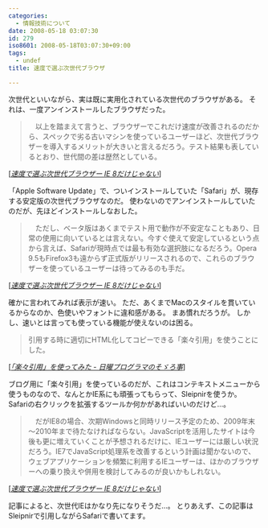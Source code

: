 ```yaml
---
categories:
  - 情報技術について
date: 2008-05-18 03:07:30
id: 279
iso8601: 2008-05-18T03:07:30+09:00
tags:
  - undef
title: 速度で選ぶ次世代ブラウザ

---
```


<p>次世代といいながら、実は既に実用化されている次世代のブラウザがある。
それは、一度アンインストールしたブラウザだった。</p>

<blockquote cite="http://ascii.jp/elem/000/000/133/133345/index-4.html" title="Source: 速度で選ぶ次世代ブラウザー IE 8だけじゃない; Accessed Date: 5/18/2008" class="blockquote"><p>　以上を踏まえて言うと、ブラウザーでこれだけ速度が改善されるのだから、スペックで劣る古いマシンを使っているユーザーほど、次世代ブラウザーを導入するメリットが大きいと言えるだろう。テスト結果も表しているとおり、世代間の差は歴然としている。 </p></blockquote>

<div class="cite"> [<cite><a href="http://ascii.jp/elem/000/000/133/133345/index-4.html">速度で選ぶ次世代ブラウザー IE 8だけじゃない</a></cite>] </div>

<p>「Apple Software Update」で、ついインストールしていた「Safari」が、現存する安定版の次世代ブラウザなのだ。
使わないのでアンインストールしていたのだが、先ほどインストールしなおした。</p>

<blockquote cite="http://ascii.jp/elem/000/000/133/133345/index-4.html" title="Source: 速度で選ぶ次世代ブラウザー IE 8だけじゃない; Accessed Date: 5/18/2008" class="blockquote"><p>　ただし、ベータ版はあくまでテスト用で動作が不安定なこともあり、日常の使用に向いているとは言えない。今すぐ使えて安定しているという点から言えば、Safariが現時点では最も有効な選択肢になるだろう。Opera 9.5もFirefox3も遠からず正式版がリリースされるので、これらのブラウザーを使っているユーザーは待ってみるのも手だ。 </p></blockquote>

<div class="cite"> [<cite><a href="http://ascii.jp/elem/000/000/133/133345/index-4.html">速度で選ぶ次世代ブラウザー IE 8だけじゃない</a></cite>] </div>

<p>確かに言われてみれば表示が速い。
ただ、あくまでMacのスタイルを貫いているからなのか、色使いやフォントに違和感がある。
まあ慣れだろうが。
しかし、速いとは言っても使っている機能が使えないのは困る。</p>

<blockquote cite="http://weblog.nqou.net/archives/20080307003250.html" title="Source: 「楽々引用」を使ってみた - 日曜プログラマのそゞろ事; Accessed Date: 5/18/2008" class="blockquote"><p>引用する時に適切にHTML化してコピーできる「楽々引用」を使うことにした。</p></blockquote>

<div class="cite"> [<cite><a href="http://www.nqou.net/2008/03/07/003250">「楽々引用」を使ってみた - 日曜プログラマのそゞろ事</a></cite>] </div>

<p>ブログ用に「楽々引用」を使っているのだが、これはコンテキストメニューから使うものなので、なんとかIE系にも頑張ってもらって、Sleipnirを使うか。
Safariの右クリックを拡張するツールか何かがあればいいのだけど&#133;。</p>

<blockquote cite="http://ascii.jp/elem/000/000/133/133345/index-4.html" title="Source: 速度で選ぶ次世代ブラウザー IE 8だけじゃない; Accessed Date: 5/18/2008" class="blockquote"><p>　だがIE8の場合、次期Windowsと同時リリース予定のため、2009年末～2010年まで待たなければならない。JavaScriptを活用したサイトは今後も更に増えていくことが予想されるだけに、IEユーザーには厳しい状況だろう。IE7でJavaScript処理系を改善するという計画は聞かないので、ウェブアプリケーションを頻繁に利用するIEユーザーは、ほかのブラウザーへの乗り換えや併用を検討してみるのが良いかもしれない。 </p></blockquote>

<div class="cite"> [<cite><a href="http://ascii.jp/elem/000/000/133/133345/index-4.html">速度で選ぶ次世代ブラウザー IE 8だけじゃない</a></cite>] </div>

<p>記事によると、次世代IEはかなり先になりそうだ&#133;。
とりあえず、この記事はSleipnirで引用しながらSafariで書いてます。</p>
    	